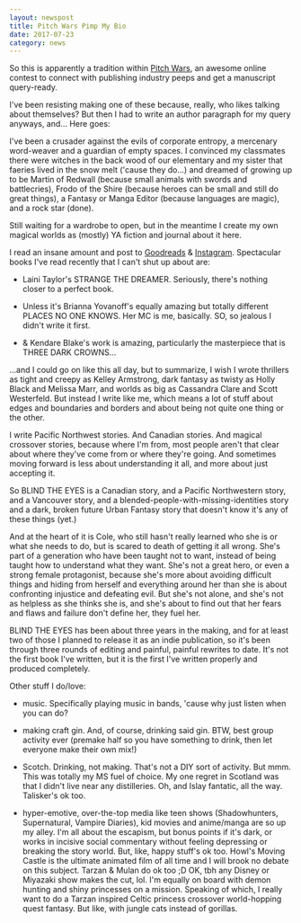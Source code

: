 ```yaml
---
layout: newspost
title: Pitch Wars Pimp My Bio
date: 2017-07-23
category: news
---
```


So this is apparently a tradition within [Pitch Wars](http://www.brenda-drake.com/pitch-wars/), an awesome online contest to connect with publishing industry peeps and get a manuscript query-ready.

I've been resisting making one of these because, really, who likes talking about themselves? But then I had to write an author paragraph for my query anyways, and... Here goes:

I've been a crusader against the evils of corporate entropy, a mercenary word-weaver and a guardian of empty spaces. I convinced my classmates there were witches in the back wood of our elementary and my sister that faeries lived in the snow melt ('cause they do...) and dreamed of growing up to be Martin of Redwall (because small animals with swords and battlecries), Frodo of the Shire (because heroes can be small and still do great things), a Fantasy or Manga Editor (because languages are magic), and a rock star (done). 

Still waiting for a wardrobe to open, but in the meantime I create my own magical worlds as (mostly) YA fiction and journal about it here. 

I read an insane amount and post to [Goodreads](https://www.goodreads.com/kaiespace) & [Instagram](https://www.instagram.com/kaie.space_author). Spectacular books I've read recently that I can't shut up about are:

- Laini Taylor's STRANGE THE DREAMER. Seriously, there's nothing closer to a perfect book.

- Unless it's Brianna Yovanoff's equally amazing but totally different PLACES NO ONE KNOWS. Her MC is me, basically. SO, so jealous I didn't write it first.

- & Kendare Blake's work is amazing, particularly the masterpiece that is THREE DARK CROWNS...

...and I could go on like this all day, but to summarize, I wish I wrote thrillers as tight and creepy as Kelley Armstrong, dark fantasy as twisty as Holly Black and Melissa Marr, and worlds as big as Cassandra Clare and Scott Westerfeld. But instead I write like me, which means a lot of stuff about edges and boundaries and borders and about being not quite one thing or the other.

I write Pacific Northwest stories. And Canadian stories. And magical crossover stories, because where I'm from, most people aren't that clear about where they've come from or where they're going. And sometimes moving forward is less about understanding it all, and more about just accepting it.

So BLIND THE EYES is a Canadian story, and a Pacific Northwestern story, and a Vancouver story, and a blended-people-with-missing-identities story and a dark, broken future Urban Fantasy story that doesn't know it's any of these things (yet.)

And at the heart of it is Cole, who still hasn't really learned who she is or what she needs to do, but is scared to death of getting it all wrong. She's part of a generation who have been taught not to want, instead of being taught how to understand what they want. She's not a great hero, or even a strong female protagonist, because she's more about avoiding difficult things and hiding from herself and everything around her than she is about confronting injustice and defeating evil. But she's not alone, and she's not as helpless as she thinks she is, and she's about to find out that her fears and flaws and failure don't define her, they fuel her.

BLIND THE EYES has been about three years in the making, and for at least two of those I planned to release it as an indie publication, so it's been through three rounds of editing and painful, painful rewrites to date. It's not the first book I've written, but it is the first I've written properly and produced completely.

Other stuff I do/love: 

- music. Specifically playing music in bands, 'cause why just listen when you can do?

- making craft gin. And, of course, drinking said gin. BTW, best group activity ever (premake half so you have something to drink, then let everyone make their own mix!)

- Scotch. Drinking, not making. That's not a DIY sort of activity. But mmm. This was totally my MS fuel of choice. My one regret in Scotland was that I didn't live near any distilleries. Oh, and Islay fantatic, all the way. Talisker's ok too.

- hyper-emotive, over-the-top media like teen shows (Shadowhunters, Supernatural, Vampire Diaries), kid movies and anime/manga are so up my alley. I'm all about the escapism, but bonus points if it's dark, or works in incisive social commentary without feeling depressing or breaking the story world. But, like, happy stuff's ok too. Howl's Moving Castle is the ultimate animated film of all time and I will brook no debate on this subject. Tarzan & Mulan do ok too ;D OK, tbh any Disney or Miyazaki show makes the cut, lol. I'm equally on board with demon hunting and shiny princesses on a mission. Speaking of which, I really want to do a Tarzan inspired Celtic princess crossover world-hopping quest fantasy. But like, with jungle cats instead of gorillas.
